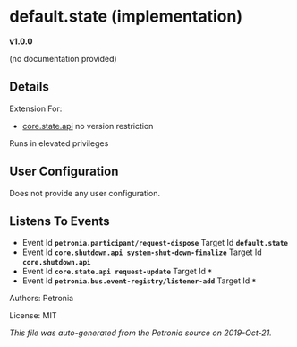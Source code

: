 # default.state (implementation)
**v1.0.0**

(no documentation provided)

## Details

Extension For:
* [core.state.api](core.state.api.md)
  no version restriction


Runs in elevated privileges

## User Configuration

Does not provide any user configuration.







## Listens To Events

* Event Id **`petronia.participant/request-dispose`**
  Target Id **`default.state`**
* Event Id **`core.shutdown.api system-shut-down-finalize`**
  Target Id **`core.shutdown.api`**
* Event Id **`core.state.api request-update`**
  Target Id **`*`**
* Event Id **`petronia.bus.event-registry/listener-add`**
  Target Id **`*`**



Authors: Petronia

License: MIT

*This file was auto-generated from the Petronia source on 2019-Oct-21.*

